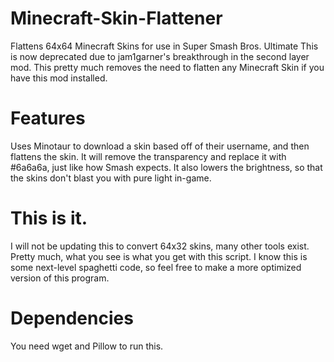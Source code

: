 # Minecraft-Skin-Flattener
Flattens 64x64 Minecraft Skins for use in Super Smash Bros. Ultimate
This is now deprecated due to jam1garner's breakthrough in the second layer mod. This pretty much removes the need to flatten any Minecraft Skin if you have this mod installed.

# Features
Uses Minotaur to download a skin based off of their username, and then flattens the skin.
It will remove the transparency and replace it with #6a6a6a, just like how Smash expects.
It also lowers the brightness, so that the skins don't blast you with pure light in-game.

# This is it.
I will not be updating this to convert 64x32 skins, many other tools exist. Pretty much, what you see is what you get with this script. I know this is some next-level spaghetti code, so feel free to make a more optimized version of this program.

# Dependencies
You need wget and Pillow to run this.

